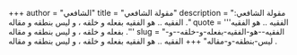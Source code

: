 +++
author = "الشافعي"
title = "مقولة الشافعي"
description = "مقولة الشافعي: الفقيه .. هو الفقيه بفعله و خلقه ، و ليس بنطقه و مقاله ."
quote = '''الفقيه .. هو الفقيه بفعله و خلقه ، و ليس بنطقه و مقاله .'''
slug = "الفقيه--هو-الفقيه-بفعله-و-خلقه--و-ليس-بنطقه-و-مقاله"
+++
الفقيه .. هو الفقيه بفعله و خلقه ، و ليس بنطقه و مقاله .
